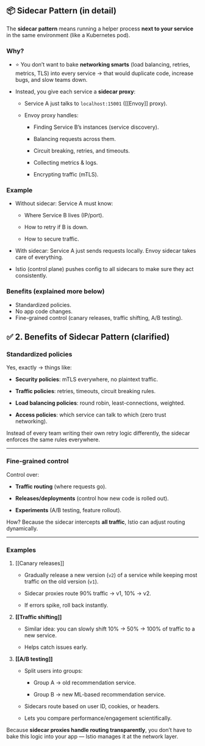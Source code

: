## 📦 Sidecar Pattern (in detail)

The **sidecar pattern** means running a helper process **next to your service** in the same environment (like a Kubernetes pod).

### Why?

- ⭐ You don’t want to bake **networking smarts** (load balancing, retries, metrics, TLS) into every service → that would duplicate code, increase bugs, and slow teams down.
    
- Instead, you give each service a **sidecar proxy**:
    
    - Service A just talks to `localhost:15001` ([[Envoy]] proxy).
        
    - Envoy proxy handles:
        
        - Finding Service B’s instances (service discovery).
            
        - Balancing requests across them.
            
        - Circuit breaking, retries, and timeouts.
            
        - Collecting metrics & logs.
            
        - Encrypting traffic (mTLS).
            

### Example

- Without sidecar: Service A must know:
    
    - Where Service B lives (IP/port).
        
    - How to retry if B is down.
        
    - How to secure traffic.
        
- With sidecar: Service A just sends requests locally. Envoy sidecar takes care of everything.
    
- Istio (control plane) pushes config to all sidecars to make sure they act consistently.
    

### Benefits (explained more below)

- Standardized policies.
- No app code changes.
- Fine-grained control (canary releases, traffic shifting, A/B testing).
## ✅ 2. Benefits of Sidecar Pattern (clarified)

### **Standardized policies**

Yes, exactly → things like:

- **Security policies**: mTLS everywhere, no plaintext traffic.
    
- **Traffic policies**: retries, timeouts, circuit breaking rules.
    
- **Load balancing policies**: round robin, least-connections, weighted.
    
- **Access policies**: which service can talk to which (zero trust networking).
    

Instead of every team writing their own retry logic differently, the sidecar enforces the same rules everywhere.

---
### **Fine-grained control**

Control over:

- **Traffic routing** (where requests go).
    
- **Releases/deployments** (control how new code is rolled out).
    
- **Experiments** (A/B testing, feature rollout).
    

How? Because the sidecar intercepts **all traffic**, Istio can adjust routing dynamically.

---

### **Examples**

1. [[Canary releases]]
    
    - Gradually release a new version (`v2`) of a service while keeping most traffic on the old version (`v1`).
        
    - Sidecar proxies route 90% traffic → v1, 10% → v2.
        
    - If errors spike, roll back instantly.
        
2. **[[Traffic shifting]]**
    
    - Similar idea: you can slowly shift 10% → 50% → 100% of traffic to a new service.
        
    - Helps catch issues early.
        
3. **[[A/B testing]]**
    
    - Split users into groups:
        
        - Group A → old recommendation service.
            
        - Group B → new ML-based recommendation service.
            
    - Sidecars route based on user ID, cookies, or headers.
        
    - Lets you compare performance/engagement scientifically.
        

Because **sidecar proxies handle routing transparently**, you don’t have to bake this logic into your app — Istio manages it at the network layer.